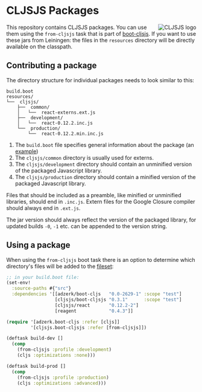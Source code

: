 # CLJSJS Packages

<img src="https://dl.dropboxusercontent.com/u/453692/cljsjs-logo.png"
  alt="CLJSJS logo" align="right" />

This repository contains CLJSJS packages. You can use them using the
`from-cljsjs` task that is part of [boot-cljsjs][boot-cljsjs].
If you want to use these jars from Leiningen: the files in the `resources`
directory will be directly available on the classpath.

## Contributing a package

The directory structure for individual packages needs to look similar to this:

```
build.boot
resources/
└──  cljsjs/
    ├──  common/
    │   └──  react-externs.ext.js
    ├──  development/
    │   └──  react-0.12.2.inc.js
    └──  production/
        └──  react-0.12.2.min.inc.js
```

1. The `build.boot` file specifies general information about the package (an [example][build.boot])
1. The `cljsjs/common` directory is usually used for externs.
1. The `cljsjs/development` directory should contain an unminified version of the packaged Javascript library.
1. The `cljsjs/production` directory should contain a minified version of the packaged Javascript library.

Files that should be included as a preamble, like minified or
unminified libraries, should end in `.inc.js`. Extern files for
the Google Closure compiler should always end in `.ext.js`.

The jar version should always reflect the version of the packaged library,
for updated builds `-0`, `-1` etc. can be appended to the version string.

## Using a package

When using the `from-cljsjs` boot task there is an option to determine
which directory's files will be added to the [fileset][fileset-doc]:

```clj
;; in your build.boot file:
(set-env!
  :source-paths #{"src"}
  :dependencies '[[adzerk/boot-cljs   "0.0-2629-1" :scope "test"]
                  [cljsjs/boot-cljsjs "0.3.1"      :scope "test"]
                  [cljsjs/react       "0.12.2-2"]
                  [reagent            "0.4.3"]]

(require '[adzerk.boot-cljs :refer [cljs]]
         '[cljsjs.boot-cljsjs :refer [from-cljsjs]])

(deftask build-dev []
  (comp
    (from-cljsjs :profile :development)
    (cljs :optimizations :none)))

(deftask build-prod []
  (comp
    (from-cljsjs :profile :production)
    (cljs :optimizations :advanced)))
```

[fileset-doc]: https://github.com/boot-clj/boot/wiki/Filesets
[boot-cljsjs]: https://github.com/cljsjs/boot-cljsjs
[build.boot]: https://github.com/cljsjs/packages/blob/877c048b50d98bdccb072bde588617b90734c1a8/react/build.boot
